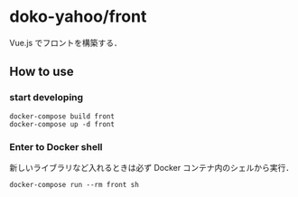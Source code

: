 # doko-yahoo/front

Vue.js でフロントを構築する．

## How to use

### start developing

```
docker-compose build front
docker-compose up -d front
```

### Enter to Docker shell

新しいライブラリなど入れるときは必ず Docker コンテナ内のシェルから実行．

```
docker-compose run --rm front sh
```
